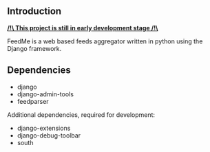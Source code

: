 ## Introduction

<u>**/!\\ This project is still in early development stage /!\\**</u>

FeedMe is a web based feeds aggregator written in python using the Django framework.

## Dependencies

- django
- django-admin-tools
- feedparser

Additional dependencies, required for development:

- django-extensions
- django-debug-toolbar
- south
